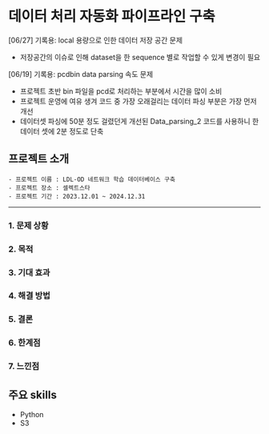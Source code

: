 # 데이터 처리 자동화 파이프라인 구축


[06/27] 기록용: local 용량으로 인한 데이터 저장 공간 문제
- 저장공간의 이슈로 인해 dataset을 한 sequence 별로 작업할 수 있게 변경이 필요

[06/19] 기록용: pcdbin data parsing 속도 문제
- 프로젝트 초반 bin 파일을 pcd로 처리하는 부분에서 시간을 많이 소비
- 프로젝트 운영에 여유 생겨 코드 중 가장 오래걸리는 데이터 파싱 부분은 가장 먼저 개선 
- 데이터셋 파싱에 50분 정도 걸렸던게 개선된 Data_parsing_2 코드를 사용하니 한 데이터 셋에 2분 정도로 단축

## 프로젝트 소개
    - 프로젝트 이름 : LDL-OD 네트워크 학습 데이터베이스 구축
    - 프로젝트 장소 : 셀렉트스타
    - 프로젝트 기간 : 2023.12.01 ~ 2024.12.31

---

### 1. **문제 상황**
### 2. **목적**
### 3. **기대 효과**
### 4. **해결 방법**
    
### 5. **결론** 
    
### 6. **한계점**
    
### 7. **느낀점**
    

## 주요 skills
- Python
- S3
